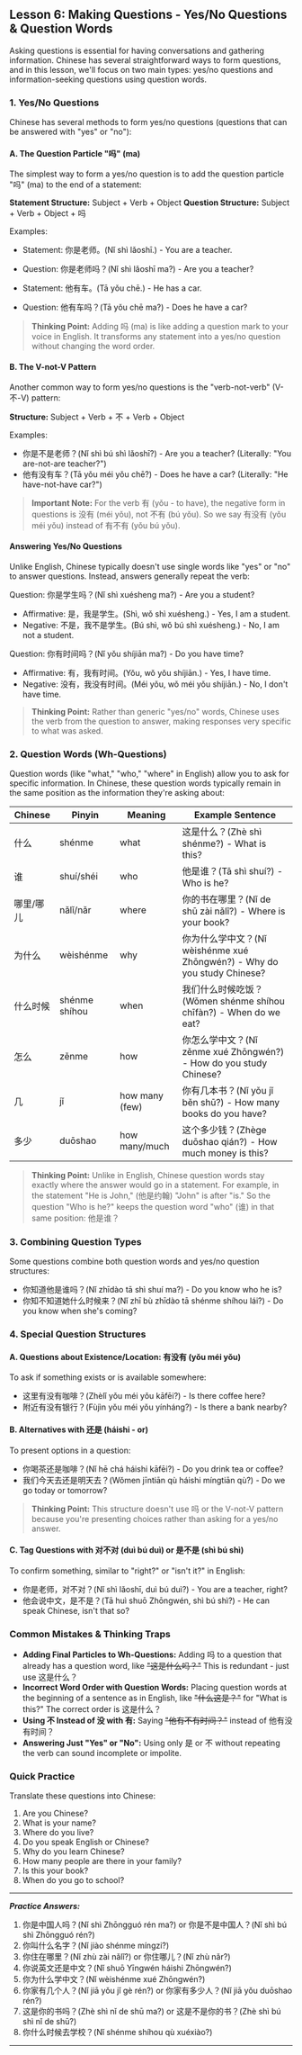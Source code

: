 ## Lesson 6: Making Questions - Yes/No Questions & Question Words

Asking questions is essential for having conversations and gathering information. Chinese has several straightforward ways to form questions, and in this lesson, we'll focus on two main types: yes/no questions and information-seeking questions using question words.

### 1. Yes/No Questions

Chinese has several methods to form yes/no questions (questions that can be answered with "yes" or "no"):

#### A. The Question Particle "吗" (ma)

The simplest way to form a yes/no question is to add the question particle "吗" (ma) to the end of a statement:

**Statement Structure:** Subject + Verb + Object
**Question Structure:** Subject + Verb + Object + 吗

Examples:
* Statement: 你是老师。(Nǐ shì lǎoshī.) - You are a teacher.
* Question: 你是老师吗？(Nǐ shì lǎoshī ma?) - Are you a teacher?

* Statement: 他有车。(Tā yǒu chē.) - He has a car.
* Question: 他有车吗？(Tā yǒu chē ma?) - Does he have a car?

> **Thinking Point:** Adding 吗 (ma) is like adding a question mark to your voice in English. It transforms any statement into a yes/no question without changing the word order.

#### B. The V-not-V Pattern

Another common way to form yes/no questions is the "verb-not-verb" (V-不-V) pattern:

**Structure:** Subject + Verb + 不 + Verb + Object

Examples:
* 你是不是老师？(Nǐ shì bú shì lǎoshī?) - Are you a teacher? (Literally: "You are-not-are teacher?")
* 他有没有车？(Tā yǒu méi yǒu chē?) - Does he have a car? (Literally: "He have-not-have car?")

> **Important Note:** For the verb 有 (yǒu - to have), the negative form in questions is 没有 (méi yǒu), not 不有 (bú yǒu). So we say 有没有 (yǒu méi yǒu) instead of 有不有 (yǒu bú yǒu).

#### Answering Yes/No Questions

Unlike English, Chinese typically doesn't use single words like "yes" or "no" to answer questions. Instead, answers generally repeat the verb:

Question: 你是学生吗？(Nǐ shì xuésheng ma?) - Are you a student?
* Affirmative: 是，我是学生。(Shì, wǒ shì xuésheng.) - Yes, I am a student.
* Negative: 不是，我不是学生。(Bú shì, wǒ bú shì xuésheng.) - No, I am not a student.

Question: 你有时间吗？(Nǐ yǒu shíjiān ma?) - Do you have time?
* Affirmative: 有，我有时间。(Yǒu, wǒ yǒu shíjiān.) - Yes, I have time.
* Negative: 没有，我没有时间。(Méi yǒu, wǒ méi yǒu shíjiān.) - No, I don't have time.

> **Thinking Point:** Rather than generic "yes/no" words, Chinese uses the verb from the question to answer, making responses very specific to what was asked.

### 2. Question Words (Wh-Questions)

Question words (like "what," "who," "where" in English) allow you to ask for specific information. In Chinese, these question words typically remain in the same position as the information they're asking about:

| Chinese | Pinyin   | Meaning    | Example Sentence                                           |
|---------|----------|------------|------------------------------------------------------------|
| 什么    | shénme   | what       | 这是什么？(Zhè shì shénme?) - What is this?               |
| 谁      | shuí/shéi| who        | 他是谁？(Tā shì shuí?) - Who is he?                        |
| 哪里/哪儿 | nǎlǐ/nǎr  | where      | 你的书在哪里？(Nǐ de shū zài nǎlǐ?) - Where is your book? |
| 为什么  | wèishénme| why        | 你为什么学中文？(Nǐ wèishénme xué Zhōngwén?) - Why do you study Chinese? |
| 什么时候 | shénme shíhou | when    | 我们什么时候吃饭？(Wǒmen shénme shíhou chīfàn?) - When do we eat? |
| 怎么    | zěnme    | how        | 你怎么学中文？(Nǐ zěnme xué Zhōngwén?) - How do you study Chinese? |
| 几      | jǐ       | how many (few) | 你有几本书？(Nǐ yǒu jǐ běn shū?) - How many books do you have? |
| 多少    | duōshao  | how many/much | 这个多少钱？(Zhège duōshao qián?) - How much money is this? |

> **Thinking Point:** Unlike in English, Chinese question words stay exactly where the answer would go in a statement. For example, in the statement "He is John," (他是约翰) "John" is after "is." So the question "Who is he?" keeps the question word "who" (谁) in that same position: 他是谁？

### 3. Combining Question Types

Some questions combine both question words and yes/no question structures:

* 你知道他是谁吗？(Nǐ zhīdào tā shì shuí ma?) - Do you know who he is?
* 你知不知道她什么时候来？(Nǐ zhī bù zhīdào tā shénme shíhou lái?) - Do you know when she's coming?

### 4. Special Question Structures

#### A. Questions about Existence/Location: 有没有 (yǒu méi yǒu)
To ask if something exists or is available somewhere:

* 这里有没有咖啡？(Zhèlǐ yǒu méi yǒu kāfēi?) - Is there coffee here?
* 附近有没有银行？(Fùjìn yǒu méi yǒu yínháng?) - Is there a bank nearby?

#### B. Alternatives with 还是 (háishi - or)
To present options in a question:

* 你喝茶还是咖啡？(Nǐ hē chá háishi kāfēi?) - Do you drink tea or coffee?
* 我们今天去还是明天去？(Wǒmen jīntiān qù háishi míngtiān qù?) - Do we go today or tomorrow?

> **Thinking Point:** This structure doesn't use 吗 or the V-not-V pattern because you're presenting choices rather than asking for a yes/no answer.

#### C. Tag Questions with 对不对 (duì bú duì) or 是不是 (shì bú shì)
To confirm something, similar to "right?" or "isn't it?" in English:

* 你是老师，对不对？(Nǐ shì lǎoshī, duì bú duì?) - You are a teacher, right?
* 他会说中文，是不是？(Tā huì shuō Zhōngwén, shì bú shì?) - He can speak Chinese, isn't that so?

### Common Mistakes & Thinking Traps

*   **Adding Final Particles to Wh-Questions:** Adding 吗 to a question that already has a question word, like ~~"这是什么吗？"~~ This is redundant - just use 这是什么？
*   **Incorrect Word Order with Question Words:** Placing question words at the beginning of a sentence as in English, like ~~"什么这是？"~~ for "What is this?" The correct order is 这是什么？
*   **Using 不 Instead of 没 with 有:** Saying ~~"他有不有时间？"~~ instead of 他有没有时间？
*   **Answering Just "Yes" or "No":** Using only 是 or 不 without repeating the verb can sound incomplete or impolite.

### Quick Practice

Translate these questions into Chinese:

1. Are you Chinese?
2. What is your name?
3. Where do you live?
4. Do you speak English or Chinese?
5. Why do you learn Chinese?
6. How many people are there in your family?
7. Is this your book?
8. When do you go to school?

---
***Practice Answers:***

1. 你是中国人吗？(Nǐ shì Zhōngguó rén ma?) or 你是不是中国人？(Nǐ shì bú shì Zhōngguó rén?)
2. 你叫什么名字？(Nǐ jiào shénme míngzi?)
3. 你住在哪里？(Nǐ zhù zài nǎlǐ?) or 你住哪儿？(Nǐ zhù nǎr?)
4. 你说英文还是中文？(Nǐ shuō Yīngwén háishi Zhōngwén?)
5. 你为什么学中文？(Nǐ wèishénme xué Zhōngwén?)
6. 你家有几个人？(Nǐ jiā yǒu jǐ gè rén?) or 你家有多少人？(Nǐ jiā yǒu duōshao rén?)
7. 这是你的书吗？(Zhè shì nǐ de shū ma?) or 这是不是你的书？(Zhè shì bú shì nǐ de shū?)
8. 你什么时候去学校？(Nǐ shénme shíhou qù xuéxiào?)

---
